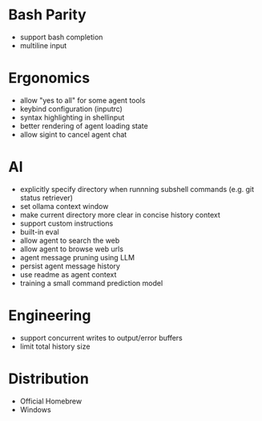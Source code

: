 # Bash Parity

- support bash completion
- multiline input

# Ergonomics

- allow "yes to all" for some agent tools
- keybind configuration (inputrc)
- syntax highlighting in shellinput
- better rendering of agent loading state
- allow sigint to cancel agent chat

# AI

- explicitly specify directory when runnning subshell commands (e.g. git status retriever)
- set ollama context window
- make current directory more clear in concise history context
- support custom instructions
- built-in eval
- allow agent to search the web
- allow agent to browse web urls
- agent message pruning using LLM
- persist agent message history
- use readme as agent context
- training a small command prediction model

# Engineering

- support concurrent writes to output/error buffers
- limit total history size

# Distribution

- Official Homebrew
- Windows
